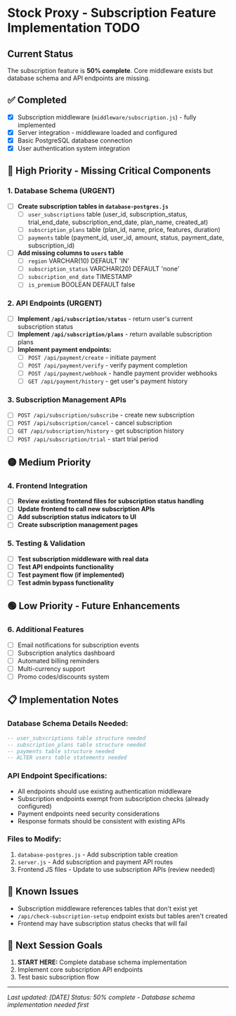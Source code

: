 # Stock Proxy - Subscription Feature Implementation TODO

## Current Status
The subscription feature is **50% complete**. Core middleware exists but database schema and API endpoints are missing.

## ✅ Completed
- [x] Subscription middleware (`middleware/subscription.js`) - fully implemented
- [x] Server integration - middleware loaded and configured
- [x] Basic PostgreSQL database connection
- [x] User authentication system integration

## 🔴 High Priority - Missing Critical Components

### 1. Database Schema (URGENT)
- [ ] **Create subscription tables in `database-postgres.js`**
  - [ ] `user_subscriptions` table (user_id, subscription_status, trial_end_date, subscription_end_date, plan_name, created_at)
  - [ ] `subscription_plans` table (plan_id, name, price, features, duration)
  - [ ] `payments` table (payment_id, user_id, amount, status, payment_date, subscription_id)
- [ ] **Add missing columns to `users` table**
  - [ ] `region` VARCHAR(10) DEFAULT 'IN'
  - [ ] `subscription_status` VARCHAR(20) DEFAULT 'none'
  - [ ] `subscription_end_date` TIMESTAMP
  - [ ] `is_premium` BOOLEAN DEFAULT false

### 2. API Endpoints (URGENT)
- [ ] **Implement `/api/subscription/status`** - return user's current subscription status
- [ ] **Implement `/api/subscription/plans`** - return available subscription plans
- [ ] **Implement payment endpoints:**
  - [ ] `POST /api/payment/create` - initiate payment
  - [ ] `POST /api/payment/verify` - verify payment completion
  - [ ] `POST /api/payment/webhook` - handle payment provider webhooks
  - [ ] `GET /api/payment/history` - get user's payment history

### 3. Subscription Management APIs
- [ ] `POST /api/subscription/subscribe` - create new subscription
- [ ] `POST /api/subscription/cancel` - cancel subscription
- [ ] `GET /api/subscription/history` - get subscription history
- [ ] `POST /api/subscription/trial` - start trial period

## 🟡 Medium Priority

### 4. Frontend Integration
- [ ] **Review existing frontend files for subscription status handling**
- [ ] **Update frontend to call new subscription APIs**
- [ ] **Add subscription status indicators to UI**
- [ ] **Create subscription management pages**

### 5. Testing & Validation
- [ ] **Test subscription middleware with real data**
- [ ] **Test API endpoints functionality**
- [ ] **Test payment flow (if implemented)**
- [ ] **Test admin bypass functionality**

## 🟢 Low Priority - Future Enhancements

### 6. Additional Features
- [ ] Email notifications for subscription events
- [ ] Subscription analytics dashboard
- [ ] Automated billing reminders
- [ ] Multi-currency support
- [ ] Promo codes/discounts system

## 📋 Implementation Notes

### Database Schema Details Needed:
```sql
-- user_subscriptions table structure needed
-- subscription_plans table structure needed  
-- payments table structure needed
-- ALTER users table statements needed
```

### API Endpoint Specifications:
- All endpoints should use existing authentication middleware
- Subscription endpoints exempt from subscription checks (already configured)
- Payment endpoints need security considerations
- Response formats should be consistent with existing APIs

### Files to Modify:
1. `database-postgres.js` - Add subscription table creation
2. `server.js` - Add subscription and payment API routes
3. Frontend JS files - Update to use subscription APIs (review needed)

## 🚨 Known Issues
- Subscription middleware references tables that don't exist yet
- `/api/check-subscription-setup` endpoint exists but tables aren't created
- Frontend may have subscription status checks that will fail

## 🎯 Next Session Goals
1. **START HERE:** Complete database schema implementation
2. Implement core subscription API endpoints
3. Test basic subscription flow

---
*Last updated: [DATE]*
*Status: 50% complete - Database schema implementation needed first*